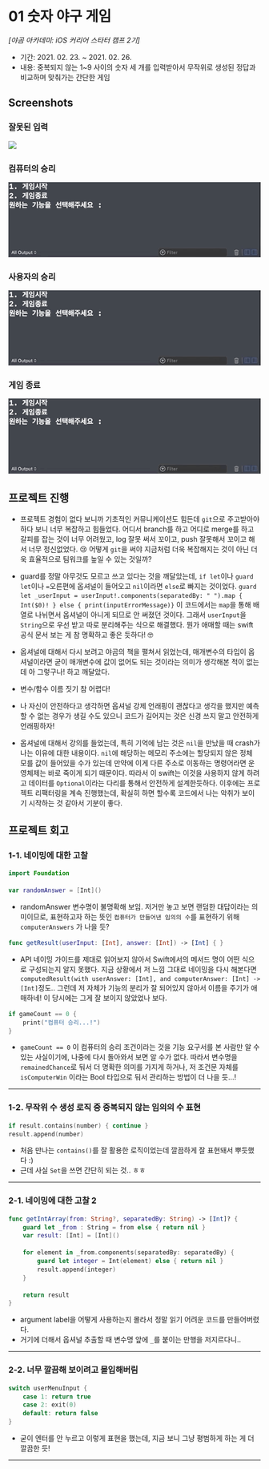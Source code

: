 # 01 숫자 야구 게임
*[야곰 아카데미: iOS 커리어 스타터 캠프 2기]*
- 기간: 2021. 02. 23. ~ 2021. 02. 26.
- 내용: 중복되지 않는 1~9 사이의 숫자 세 개를 입력받아서 무작위로 생성된 정답과 비교하며 맞춰가는 간단한 게임

## Screenshots 
### 잘못된 입력
![](./images/NumberBaseball_inputError.gif)
### 컴퓨터의 승리
![](./images/NumberBaseball_computerWin.gif)
### 사용자의 승리
![](./images/NumberBaseball_userWin.gif)
### 게임 종료
![](./images/NumberBaseball_exitGame.gif)

## 프로젝트 진행
- 프로젝트 경험이 없다 보니까 기초적인 커뮤니케이션도 힘든데 `git`으로 주고받아야 하다 보니 너무 복잡하고 힘들었다. 어디서 branch를 하고 어디로 merge를 하고 갈피를 잡는 것이 너무 어려웠고, log 잘못 써서 꼬이고, push 잘못해서 꼬이고 해서 너무 정신없었다. 😢  어떻게 `git`을 써야 지금처럼 더욱 복잡해지는 것이 아닌 더욱 효율적으로 팀워크를 높일 수 있는 것일까?

- guard를 정말 아무것도 모르고 쓰고 있다는 것을 깨달았는데, `if let`이나 `guard let`이나 `=`오른편에 옵셔널이 들어오고 `nil`이라면 `else`로 빠지는 것이었다. `guard let _userInput = userInput!.components(separatedBy: " ").map { Int($0)! } else { print(inputErrorMessage)}` 이 코드에서는 `map`을 통해 배열로 나뉘면서 옵셔널이 아니게 되므로 안 써졌던 것이다. 그래서 `userInput`을 `String`으로 우선 받고 따로 분리해주는 식으로 해결했다. 뭔가 애매할 때는 swift 공식 문서 보는 게 참 명확하고 좋은 듯하다! 🤓

- 옵셔널에 대해서 다시 보려고 야곰의 책을 펼쳐서 읽었는데, 매개변수의 타입이 옵셔널이라면 굳이 매개변수에 값이 없어도 되는 것이라는 의미가 생각해본 적이 없는데 아 그렇구나! 하고 깨달았다.

- 변수/함수 이름 짓기 참 어렵다!

- 나 자신이 안전하다고 생각하면 옵셔널 강제 언래핑이 괜찮다고 생각을 했지만 예측할 수 없는 경우가 생길 수도 
있으니 코드가 길어지는 것은 신경 쓰지 말고 안전하게 언래핑하자!

- 옵셔널에 대해서 강의를 들었는데, 특히 기억에 남는 것은 `nil`을 만났을 때 crash가 나는 이유에 대한 내용이다. `nil`에 해당하는 메모리 주소에는 할당되지 않은 정체 모를 값이 들어있을 수가 있는데 만약에 이게 다른 주소로 이동하는 명령어라면 운영체제는 바로 죽이게 되기 때문이다. 따라서 이 swift는 이것을 사용하지 않게 하려고 데이터를 `Optional`이라는 다리를 통해서 안전하게 설계한듯하다. 이후에는 프로젝트 리팩터링을 계속 진행했는데, 확실히 하면 할수록 코드에서 나는 악취가 보이기 시작하는 것 같아서 기분이 좋다.

## 프로젝트 회고

### 1-1. 네이밍에 대한 고찰

```swift
import Foundation

var randomAnswer = [Int]()
```

- randomAnswer 변수명이 불명확해 보임. 저거만 놓고 보면 랜덤한 대답이라는 의미이므로, 표현하고자 하는 뜻인 `컴퓨터가 만들어낸 임의의 수`를 표현하기 위해 `computerAnswers` 가 나을 듯?

```swift
func getResult(userInput: [Int], answer: [Int]) -> [Int] { }
```

- API 네이밍 가이드를 제대로 읽어보지 않아서 Swift에서의 메서드 명이 어떤 식으로 구성되는지 알지 못했다. 지금 상황에서 저 느낌 그대로 네이밍을 다시 해본다면 `computedResult(with userAnswer: [Int], and computerAnswer: [Int] -> [Int]`정도.. 그런데 저 자체가 기능의 분리가 잘 되어있지 않아서 이름을 주기가 애매하네! 이 당시에는 그게 잘 보이지 않았었나 보다.

```swift
if gameCount == 0 {
    print("컴퓨터 승리...!")
}
```

- `gameCount == 0` 이 컴퓨터의 승리 조건이라는 것을 기능 요구서를 본 사람만 알 수 있는 사실이기에, 나중에 다시 돌아와서 보면 알 수가 없다. 따라서 변수명을 `remainedChance`로 둬서 더 명확한 의미를 가지게 하거나, 저 조건문 자체를 `isComputerWin` 이라는 Bool 타입으로 둬서 관리하는 방법이 더 나을 듯...!

---

### 1-2. 무작위 수 생성 로직 중 중복되지 않는 임의의 수 표현

```swift
if result.contains(number) { continue }
result.append(number)
```

- 처음 만나는 `contains()`를 잘 활용한 로직이었는데 깔끔하게 잘 표현돼서 뿌듯했다 :)
- 근데 사실 `Set`을 쓰면 간단히 되는 것.. ㅎㅎ

---
### 2-1. 네이밍에 대한 고찰 2

```swift
func getIntArray(from: String?, separatedBy: String) -> [Int]? {
    guard let _from : String = from else { return nil }
    var result: [Int] = [Int]()
    
    for element in _from.components(separatedBy: separatedBy) {
        guard let integer = Int(element) else { return nil }
        result.append(integer)
    }
    
    return result
}
```

- argument label을 어떻게 사용하는지 몰라서 정말 읽기 어려운 코드를 만들어버렸다.
- 거기에 더해서 옵셔널 추출할 때 변수명 앞에 `_`를 붙이는 만행을 저지르다니..

---

### 2-2. 너무 깔끔해 보이려고 몰입해버림

```swift
switch userMenuInput {
    case 1: return true
    case 2: exit(0)
    default: return false
}
```

- 굳이 엔터를 안 누르고 이렇게 표현을 했는데, 지금 보니 그냥 평범하게 하는 게 더 깔끔한 듯!

---